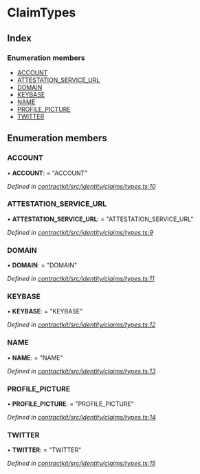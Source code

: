 # ClaimTypes

## Index

### Enumeration members

* [ACCOUNT]()
* [ATTESTATION\_SERVICE\_URL]()
* [DOMAIN]()
* [KEYBASE]()
* [NAME]()
* [PROFILE\_PICTURE]()
* [TWITTER]()

## Enumeration members

### ACCOUNT

• **ACCOUNT**: = "ACCOUNT"

_Defined in_ [_contractkit/src/identity/claims/types.ts:10_](https://github.com/celo-org/celo-monorepo/blob/master/packages/contractkit/src/identity/claims/types.ts#L10)

### ATTESTATION\_SERVICE\_URL

• **ATTESTATION\_SERVICE\_URL**: = "ATTESTATION\_SERVICE\_URL"

_Defined in_ [_contractkit/src/identity/claims/types.ts:9_](https://github.com/celo-org/celo-monorepo/blob/master/packages/contractkit/src/identity/claims/types.ts#L9)

### DOMAIN

• **DOMAIN**: = "DOMAIN"

_Defined in_ [_contractkit/src/identity/claims/types.ts:11_](https://github.com/celo-org/celo-monorepo/blob/master/packages/contractkit/src/identity/claims/types.ts#L11)

### KEYBASE

• **KEYBASE**: = "KEYBASE"

_Defined in_ [_contractkit/src/identity/claims/types.ts:12_](https://github.com/celo-org/celo-monorepo/blob/master/packages/contractkit/src/identity/claims/types.ts#L12)

### NAME

• **NAME**: = "NAME"

_Defined in_ [_contractkit/src/identity/claims/types.ts:13_](https://github.com/celo-org/celo-monorepo/blob/master/packages/contractkit/src/identity/claims/types.ts#L13)

### PROFILE\_PICTURE

• **PROFILE\_PICTURE**: = "PROFILE\_PICTURE"

_Defined in_ [_contractkit/src/identity/claims/types.ts:14_](https://github.com/celo-org/celo-monorepo/blob/master/packages/contractkit/src/identity/claims/types.ts#L14)

### TWITTER

• **TWITTER**: = "TWITTER"

_Defined in_ [_contractkit/src/identity/claims/types.ts:15_](https://github.com/celo-org/celo-monorepo/blob/master/packages/contractkit/src/identity/claims/types.ts#L15)

